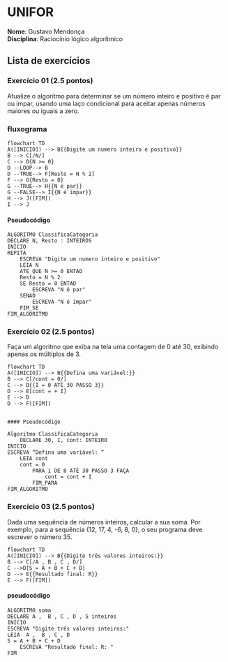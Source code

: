 # UNIFOR
**Nome**: Gustavo Mendonça <br>
**Disciplina**: Raciocínio lógico algorítmico

 ## Lista de exercícios

 ### Exercício 01 (2.5 pontos)
Atualize o algoritmo para determinar se um número inteiro e positivo é par ou ímpar, usando uma laço condicional para aceitar apenas números maiores ou iguais a zero.

### fluxograma
```mermaid
flowchart TD
A([INICIO]) --> B{{Digite um numero inteiro e positivo}}
B --> C[/N/]
C --> D{N >= 0}
D --LOOP--> B
D --TRUE--> F[Resto = N % 2]
F --> G{Resto = 0}
G --TRUE--> H{{N é par}}
G --FALSE--> I{{N é impar}}
H --> J([FIM])
I --> J
```
#### Pseudocódigo 
```
ALGORITMO ClassificaCategoria
DECLARE N, Resto : INTEIROS
INICIO
REPITA
	ESCREVA "Digite um numero inteiro e positivo"
	LEIA N
	ATE_QUE N >= 0 ENTAO
	Resto = N % 2
	SE Resto = 0 ENTAO
		ESCREVA "N é par"
	SENAO 
		ESCREVA "N é impar"
	FIM_SE
FIM_ALGORITMO

```

### Exercício 02 (2.5 pontos)
Faça um algoritmo que exiba na tela uma contagem de 0 até 30, exibindo apenas os múltiplos de 3.
```mermaid
flowchart TD
A([INICIO]) --> B{{Defina uma variável:}}
B --> C[/cont = 0/]
C --> D{{I = 0 ATÉ 30 PASSO 3}}
D --> E[cont = + I]
E --> D
D --> F([FIM])


```

	#### Pseudocódigo 

```
Algoritmo ClassificaCategoria
	DECLARE 30, I, cont: INTEIRO
INICIO
ESCREVA “Defina uma variável: ”
	LEIA cont 
	cont = 0
		PARA i DE 0 ATÉ 30 PASSO 3 FAÇA
			cont = cont + I
		FIM_PARA
FIM_ALGORITMO
```

### Exercício 03 (2.5 pontos)
Dada uma sequência de números inteiros, calcular a sua soma. 
Por exemplo, para a sequência {12, 17, 4, -6, 8, 0}, o seu programa deve escrever o número 35.

```mermaid
flowchart TD
A([INICIO]) --> B{{Digite três valores inteiros:}}
B --> C[/A , B , C , D/]
C -->D[S = A + B + C + D]
D --> E{{Resultado final: R}}
E --> F([FIM])
```

#### pseudocódigo
```
ALGORITMO soma
DECLARE A ,  B , C , D , S inteiros
INÍCIO
ESCREVA "Digite três valores inteiros:"
LEIA  A ,  B , C , D
S = A + B + C + D
	ESCREVA "Resultado final: R: "
FIM
```
